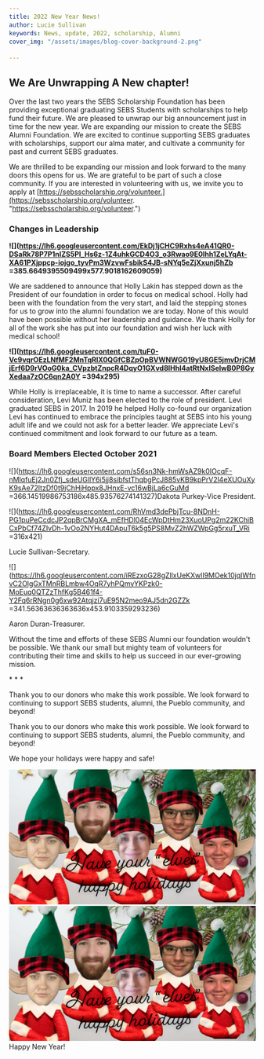 ```yaml
---
title: 2022 New Year News!
author: Lucie Sullivan
keywords: News, update, 2022, scholarship, Alumni
cover_img: "/assets/images/blog-cover-background-2.png"

---
```

## **We Are Unwrapping A New chapter!**

Over the last two years the SEBS Scholarship Foundation has been providing exceptional graduating SEBS Students with scholarships to help fund their future. We are pleased to unwrap our big announcement just in time for the new year. We are expanding our mission to create the SEBS Alumni Foundation. We are excited to continue supporting SEBS graduates with scholarships, support our alma mater, and cultivate a community for past and current SEBS graduates.

We are thrilled to be expanding our mission and look forward to the many doors this opens for us. We are grateful to be part of such a close community. If you are interested in volunteering with us, we invite you to apply at [https://sebsscholarship.org/volunteer.](https://sebsscholarship.org/volunteer. "https://sebsscholarship.org/volunteer.")

### **Changes in Leadership**

**![](https://lh6.googleusercontent.com/EkDj1jCHC9Rxhs4eA41QR0-DSaRk78P7P1nIZS5Pl_Hs6z-1Z4uhkGCD4O3_o3Rwao9E0Ihh1ZeLYqAt-XA61PXjppcp-iojgo_tyvPm3WzvwFsbikS4JB-sNYq5eZjXxunj5hZb =385.6649395509499x577.9018162609059)**

We are saddened to announce that Holly Lakin has stepped down as the President of our foundation in order to focus on medical school. Holly had been with the foundation from the very start, and laid the stepping stones for us to grow into the alumni foundation we are today. None of this would have been possible without her leadership and guidance. We thank Holly for all of the work she has put into our foundation and wish her luck with medical school!

**![](https://lh6.googleusercontent.com/tuF0-Vc9vqrOEzLNfMF2MnTqRIX0QGfCBZpOpBVWNWG019yU8GE5jmvDrjCMjErf6D9rVOoG0ka_CVpzbtZnpcR4DqyO1GXvd8lHhl4atRtNxlSelwB0P8GyXedaa7zOC6qn2A0Y =394x295)**

While Holly is irreplaceable, it is time to name a successor. After careful consideration, Levi Muniz has been elected to the role of president. Levi graduated SEBS in 2017. In 2019 he helped Holly co-found our organization Levi has continued to embrace the principles taught at SEBS into his young adult life and we could not ask for a better leader. We appreciate Levi's continued commitment and look forward to our future as a team.

### **Board Members Elected October 2021**

![](https://lh6.googleusercontent.com/s56sn3Nk-hmWsAZ9k0IOcqF-nMlqfuEj2Jn0Zfj_sdeUGllY6i5jj8sibfstThqbgPcJ885vKB9kpPrV2l4eXUOuXyK9sAe72ltzDf0t9jChHjHppx8JHnxE-vc16wBjLa6cGuMd =366.14519986753186x485.93576274141327)Dakota Purkey-Vice President.

![](https://lh6.googleusercontent.com/RhVmd3dePbjTcu-8NDnH-PG1puPeCcdcJP2qpBrCMgXA_mEfHDl04EcWpDtHm23XuoUPg2m22KChiBCxPbCf74ZIvDh-1vOo2NYHut4DApuT6k5g5PS8MvZ2hWZWpGg5rxuT_VRi =316x421)

Lucie Sullivan-Secretary.

![](https://lh6.googleusercontent.com/iREzxoG28gZllxUeKXwlI9MOek10jqlWfnvC2OlgGxTMnRBLmbw4OqR7yhPQmyYKPzk0-MoEuq0QTZzThfKg5B461f4-Y2Fq6rRNgn0g6xw92Atqjzi7uE95N2meo9AJ5dn2GZZk =341.56363636363636x453.9103359293236)

Aaron Duran-Treasurer.

Without the time and efforts of these SEBS Alumni our foundation wouldn't be possible. We thank our small but mighty team of volunteers for contributing their time and skills to help us succeed in our ever-growing mission.

\* * *

Thank you to our donors who make this work possible. We look forward to continuing to support SEBS students, alumni, the Pueblo community, and beyond!

Thank you to our donors who make this work possible. We look forward to continuing to support SEBS students, alumni, the Pueblo community, and beyond!

We hope your holidays were happy and safe!

![](/assets/images/img_3874-1.JPG)![](/assets/images/img_3874-1.JPG)Happy New Year!